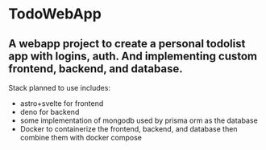 # TodoWebApp

## A webapp project to create a personal todolist app with logins, auth. And implementing custom frontend, backend, and database.

Stack planned to use includes: 
- astro+svelte for frontend 
- deno for backend 
- some implementation of mongodb used by prisma orm as the database
- Docker to containerize the frontend, backend, and database then combine them with docker compose

